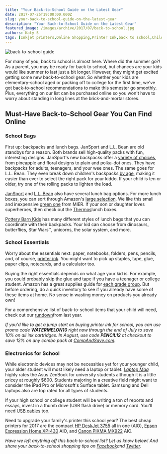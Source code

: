 ```yaml
---
title: "Your Back-to-School Guide on the Latest Gear"
date: 2017-07-25T19:00:00.000Z
slug: your-back-to-school-guide-on-the-latest-gear
description: "Your Back-to-School Guide on the Latest Gear"
featured_image: /images/archive/2017/07/back-to-school.jpg
authors: Katy S
tags: [Inkjet printers,Online Shopping,Printer Ink,back to school,Children,all in one printer]
---
```


![back-to-school guide](/blog/images/back-to-school.jpg "back to school")

For many of you, back to school is almost here. Where did the summer go?! As a parent, you may be ready for back to school, but chances are your kids would like summer to last just a bit longer. However, they might get excited getting some new back-to-school gear. So whether your kids are elementary-school aged or packing off to college for the first time, we've got back-to-school recommendations to make this semester go smoothly. Plus, everything on our list can be purchased online so you won't have to worry about standing in long lines at the brick-and-mortar stores.

## Must-Have Back-to-School Gear You Can Find Online

### School Bags

First up: backpacks and lunch bags. JanSport and L.L. Bean are old standbys for a reason. Both brands sell high-quality packs with fun, interesting designs. JanSport's new backpacks offer a [variety of choices](https://www.jansport.com/shop/en/jansport-us/whats-new/new-products), from pineapple and floral designs to plain and polka-dot ones. They have backpacks for adults, teenagers, and your wee ones. The same goes for L.L. Bean. They even break down children's backpacks [by age](https://www.llbean.com/llb/shop/818?page=school-backpacks&nav=ln-816&csp=f&bc=), making it easier than ever to select the right pack for your kiddo. If your child is ten or older, try one of the rolling packs to lighten the load.

[JanSport](https://www.jansport.com/shop/en/jansport-us/lunch-bags) and [L.L. Bean](https://www.llbean.com/llb/shop/514248?page=kids-lunch-boxes&nav=ln-514247&csp=f&bc=) also have several lunch bag options. For more lunch boxes, you can sort through Amazon's [large selection](https://www.amazon.com/b/ref=gbps%5Fftr%5Fm14%5Fd2a2%5FsubTitle%5FLunchBag?&node=16932236011&pf%5Frd%5Fm=ATVPDKIKX0DER&pf%5Frd%5Fs=merchandised-search-14&pf%5Frd%5Fr=AXF2DD2X05S69711VBQT&pf%5Frd%5Ft=101&pf%5Frd%5Fp=cee7bb31-ab41-41a1-8594-1d6189cfd2a2&pf%5Frd%5Fi=16932236011&gb%5Ff%5Fbts17-backpacks=dealTypes:EVENT%5FDEAL,dealStates:AVAILABLE%252CWAITLIST%252CWAITLISTFULL%252CUPCOMING%252CEXPIRED%252CSOLDOUT,subTitle:Lunch%252520Bags&ie=UTF8). We like this small and inexpensive [green one](https://www.amazon.com/dp/B01FQA0Z08/ref=gbps%5Fimg%5Fm14%5Fd2a2%5Fa3b45c74?smid=AOS50KZQHSN13&pf%5Frd%5Fp=cee7bb31-ab41-41a1-8594-1d6189cfd2a2&pf%5Frd%5Fs=merchandised-search-14&pf%5Frd%5Ft=101&pf%5Frd%5Fi=16932236011&pf%5Frd%5Fm=ATVPDKIKX0DER&pf%5Frd%5Fr=B62G06G1TPBMNDJ22EVQ&th=1) from MIER. If your son or daughter loves superheroes, then check out the [Thermos](https://www.amazon.com/s/ref=nb%5Fsb%5Fnoss?url=srs%3D2530615011%26search-alias%3Dspecialty-aps&field-keywords=lunch%20kits)lunch boxes.

[Pottery Barn Kids](https://www.potterybarnkids.com/shop/backpacks-luggage/shop-all-lunch-bags/?cm%5Ftype=gnav) has many different styles of lunch bags that you can coordinate with their backpacks. Your kid can choose from dinosaurs, butterflies, Star Wars™, unicorns, the solar system, and more.

### School Essentials

Worry about the essentials next: paper, notebooks, folders, pens, pencils, and, of course, [printer ink](https://www.compandsave.com). You might want to pick up staples, tape, glue, paper clips, notecards, and a calculator too. 

Buying the right essentials depends on what age your kid is. For example, you could probably skip the glue and tape if you have a teenager or college student. Amazon has a great supplies guide for [each grade group](https://www.amazon.com/b/ref=s9%5Facss%5Fot%5Fcg%5Fsl17par%5Fmd1%5Fw?node=1065840&pf%5Frd%5Fm=ATVPDKIKX0DER&pf%5Frd%5Fs=bottom-2&pf%5Frd%5Fr=KXWT6TH4W55KMSR0DEZF&pf%5Frd%5Ft=31201&pf%5Frd%5Fp=0efbab19-cc7e-4c92-b324-92d09fcaa65c&pf%5Frd%5Fi=31201). But before ordering, do a quick inventory to see if you already have some of these items at home. No sense in wasting money on products you already own!

For a comprehensive list of back-to-school items that your child will need, check out our [rundown](https://blog.compandsave.com/2016/08/what-your-kids-need-for-back-to-school.html)from last year.

_If you'd like to get a jump start on buying printer ink for school, you can use promo code **WATERMELON10** right now through the end of July to save 10% on all ink cartridges. In August, use code **PENCIL12** at checkout to save 12% on any combo pack at [CompAndSave.com](https://www.compandsave.com)._

### Electronics for School

While electronic devices may not be necessities yet for your younger child, your older student will most likely need a laptop or tablet. _[Laptop Mag](https://www.laptopmag.com/reviews/laptops/asus-zenbook-ux330ua)_ highly rates the Asus ZenBook for university students although it is a little pricey at roughly $600\. Students majoring in a creative field might want to consider the iPad Pro or Microsoft's Surface tablet. Samsung and Dell laptops also are top rated for all types of students.

If your high school or college student will be writing a ton of reports and essays, invest in a thumb drive (USB flash drive) or memory card. You'll need [USB cables](https://www.compandsave.com/usb-cables) too.

Need to upgrade your family's printer this school year? The best cheap printers for 2017 are the compact [HP DeskJet 3755](https://www.compandsave.com/hp/65xl-ink-cartridges/n9k04an-n9k03an-2-combo) all in one (AIO), [Epson Expression Home XP-430](https://www.compandsave.com/epson/288xl-ink-cartridges/t288xl-4-combo) AIO, and [Canon PIXMA MX922](https://www.compandsave.com/canon/250-251-xl-ink-cartridges/pgi-250xl-cli-251xl-5-combo) AIO.

_Have we left anything off this back-to-school list? Let us know below! And share your back-to-school shopping tips on [Facebook](https://www.facebook.com/compandsave.ink)and [Twitter](https://twitter.com/compandsave)._  